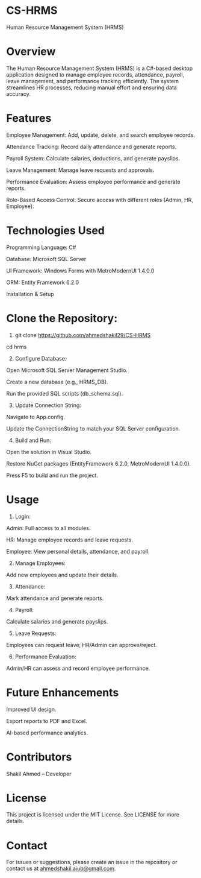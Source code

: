 # CS-HRMS

Human Resource Management System (HRMS)

# Overview

The Human Resource Management System (HRMS) is a C#-based desktop application designed to manage employee records, attendance, payroll, leave management, and performance tracking efficiently. The system streamlines HR processes, reducing manual effort and ensuring data accuracy.

# Features

Employee Management: Add, update, delete, and search employee records.

Attendance Tracking: Record daily attendance and generate reports.

Payroll System: Calculate salaries, deductions, and generate payslips.

Leave Management: Manage leave requests and approvals.

Performance Evaluation: Assess employee performance and generate reports.

Role-Based Access Control: Secure access with different roles (Admin, HR, Employee).

# Technologies Used

Programming Language: C#

Database: Microsoft SQL Server

UI Framework: Windows Forms with MetroModernUI 1.4.0.0

ORM: Entity Framework 6.2.0

Installation & Setup

# Clone the Repository:

1. git clone https://github.com/ahmedshakil29/CS-HRMS

cd hrms

2. Configure Database:

Open Microsoft SQL Server Management Studio.

Create a new database (e.g., HRMS_DB).

Run the provided SQL scripts (db_schema.sql).

3. Update Connection String:

Navigate to App.config.

Update the ConnectionString to match your SQL Server configuration.

4. Build and Run:

Open the solution in Visual Studio.

Restore NuGet packages (EntityFramework 6.2.0, MetroModernUI 1.4.0.0).

Press F5 to build and run the project.

# Usage

1. Login:

Admin: Full access to all modules.

HR: Manage employee records and leave requests.

Employee: View personal details, attendance, and payroll.

2. Manage Employees:

Add new employees and update their details.

3. Attendance:

Mark attendance and generate reports.

4. Payroll:

Calculate salaries and generate payslips.

5. Leave Requests:

Employees can request leave; HR/Admin can approve/reject.

6. Performance Evaluation:

Admin/HR can assess and record employee performance.

# Future Enhancements

Improved UI design.

Export reports to PDF and Excel.

AI-based performance analytics.

# Contributors

Shakil Ahmed – Developer

# License

This project is licensed under the MIT License. See LICENSE for more details.

# Contact

For issues or suggestions, please create an issue in the repository or contact us at ahmedshakil.aiub@gmail.com.
